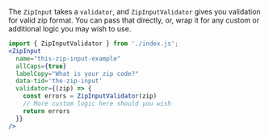 The `ZipInput` takes a `validator`, and `ZipInputValidator` gives you validation for valid zip format. You can pass that directly, or, wrap it
for any custom or additional logic you may wish to use.
```jsx
import { ZipInputValidator } from './index.js';
<ZipInput
  name="this-zip-input-example"
  allCaps={true}
  labelCopy="What is your zip code?"
  data-tid='the-zip-input'
  validator={(zip) => {
    const errors = ZipInputValidator(zip)
    // More custom logic here should you wish
    return errors
  }}
/>
```

